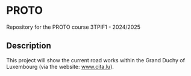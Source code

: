 # PROTO
Repository for the PROTO course 3TPIF1 - 2024/2025
## Description
This project will show the current road works within the Grand Duchy of Luxembourg (via the website: www.cita.lu).

